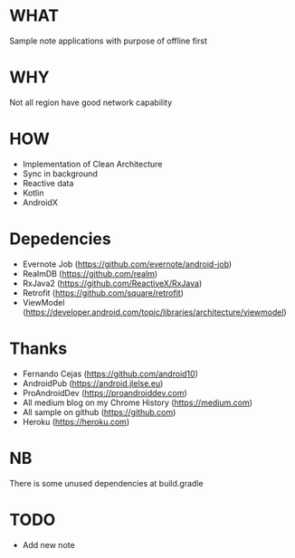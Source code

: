 # WHAT
Sample note applications with purpose of offline first

# WHY
Not all region have good network capability

# HOW
- Implementation of Clean Architecture
- Sync in background
- Reactive data
- Kotlin
- AndroidX

# Depedencies
- Evernote Job (https://github.com/evernote/android-job)
- RealmDB (https://github.com/realm)
- RxJava2 (https://github.com/ReactiveX/RxJava)
- Retrofit (https://github.com/square/retrofit)
- ViewModel (https://developer.android.com/topic/libraries/architecture/viewmodel)

# Thanks
- Fernando Cejas (https://github.com/android10)
- AndroidPub (https://android.jlelse.eu)
- ProAndroidDev (https://proandroiddev.com)
- All medium blog on my Chrome History (https://medium.com)
- All sample on github (https://github.com)
- Heroku (https://heroku.com)

# NB
There is some unused dependencies at build.gradle

# TODO
- Add new note
